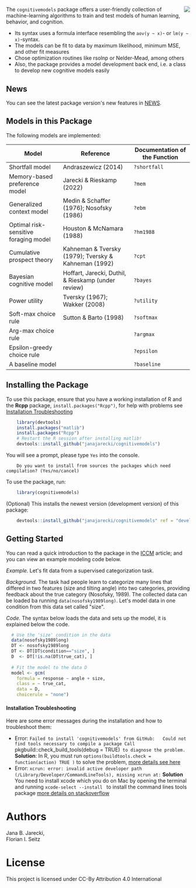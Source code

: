 # <img style="margin-bottom:10px;" src="man/figures/logo_inverted.png" align="right" />

The `cognitivemodels` package offers a user-friendly collection of machine-learning  algorithms to train and test models of human learning, behavior, and cognition.

* Its syntax uses a formula interface resembling the `aov(y ~ x)`- or `lm(y ~ x)`-syntax.
* The models can be fit to data by maximum likelihood, minimum MSE, and other fit measures
* Chose optimization routines like rsolnp or Nelder-Mead, among others
* Also, the package provides a model development back end, i.e. a class to develop new cognitive models easily


## News
You can see the latest package version's new features in [NEWS](NEWS.md).

## Models in this Package
The following models are implemented:

Model | Reference | Documentation of the Function
------------ | ------------- | -------------
Shortfall model | Andraszewicz (2014) | `?shortfall`
Memory-based preference model | Jarecki & Rieskamp (2022) | `?mem`
Generalized context model | Medin & Schaffer (1976); Nosofsky (1986) | `?ebm`
Optimal risk-sensitive foraging model | Houston & McNamara (1988) | `?hm1988`
Cumulative prospect theory | Kahneman & Tversky (1979); Tversky & Kahneman (1992) | `?cpt`
Bayesian cognitive model | Hoffart, Jarecki, Duthil, & Rieskamp (under review) | `?bayes`
Power utility | Tversky (1967); Wakker (2008)| `?utility`
Soft-max choice rule | Sutton & Barto (1998) | `?softmax`
Arg-max choice rule | | `?argmax`
Epsilon-greedy choice rule |  | `?epsilon`
A baseline model | | `?baseline`


## Installing the Package
To use this package, ensure that you have a working installation of R and the **Rcpp** package, `install.packages("Rcpp")`, for help with problems see [Installation Troubleshooting](#Installation-Troubleshooting)

```R
    library(devtools)
    install.packages("matlib")
    install.packages("Rcpp")
    # Restart the R session after installing matlib! 
    devtools::install_github("janajarecki/cognitivemodels")
```

You will see a prompt, please type `Yes` into the console.

```
    Do you want to install from sources the packages which need compilation? (Yes/no/cancel) 
```


To use the package, run:

```R
    library(cognitivemodels)
```

(Optional) This installs the newest version (development version) of this package:

```R
    devtools::install_github("janajarecki/cognitivemodels" ref = "development")
```


## Getting Started
You can read a quick introduction to the package in the [ICCM](https://psyarxiv.com/6kb4w/) article; and you can view an example modeling code below.

_Example._ Let's fit data from a supervised categorization task. 

_Background._ The task had people learn to categorize many lines that differed in two features (size and tilting angle) into two categories, providing feedback about the true category (Nosofsky, 1989). The collected data can be loaded ba running `data(nosofsky1989long)`. Let's model data in one condition from this data set called "size".

_Code._ The syntax below loads the data and sets up the model, it is explained below the code.

```R
  # Use the 'size' condition in the data
  data(nosofsky1989long)
  DT <- nosofsky1989long
  DT <- DT[DT$condition=="size", ]
  D  <- DT[!is.na(DT$true_cat), ]
  
  # Fit the model to the data D
  model <- gcm(
    formula = response ~ angle + size,
    class = ~ true_cat,
    data = D,
    choicerule = "none")
``` 


#### Installation Troubleshooting
Here are some error messages during the installation and how to troubleshoot them:

* Error: `Failed to install 'cognitivemodels' from GitHub:   Could not find tools necessary to compile a package Call `pkgbuild::check_build_tools(debug = TRUE)` to diagnose the problem.` **Solution**: In R, you must run `options(buildtools.check = function(action) TRUE )` to solve the problem, [more details see here](https://stackoverflow.com/questions/37776377/error-when-installing-an-r-package-from-github-could-not-find-build-tools-neces)
* Error: `xcrun: error: invalid active developer path (/Library/Developer/CommandLineTools), missing xcrun at:` **Solution** You need to install xcode which you do on Mac by opening the terminal and running `xcode-select --install
` to install the command lines tools package [more details on stackoverflow](https://apple.stackexchange.com/questions/254380/why-am-i-getting-an-invalid-active-developer-path-when-attempting-to-use-git-a)
    
# Authors
Jana B. Jarecki,  
Florian I. Seitz

# License
This project is licensed under CC-By Attribution 4.0 International
